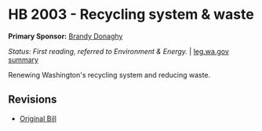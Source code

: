 # HB 2003 - Recycling system & waste
**Primary Sponsor:** [Brandy Donaghy](/person/leg/brandy.donaghy.md)

*Status: First reading, referred to Environment & Energy.* | [leg.wa.gov summary](https://app.leg.wa.gov/billsummary?BillNumber=2003&Year=2021)

Renewing Washington's recycling system and reducing waste.

## Revisions
* [Original Bill](1/)